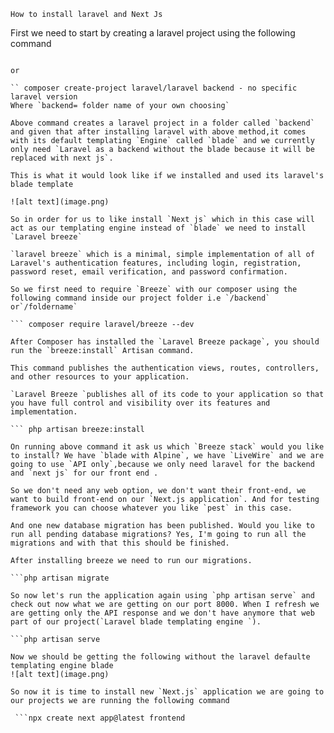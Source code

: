 `How to install laravel and Next Js`

First we need to start by creating a laravel project using the following command

```composer create-project --prefer-dist laravel/laravel backend "11.*" for a secific version

or

`` composer create-project laravel/laravel backend - no specific laravel version
Where `backend= folder name of your own choosing`

Above command creates a laravel project in a folder called `backend` and given that after installing laravel with above method,it comes with its default templating `Engine` called `blade` and we currently only need `Laravel as a backend without the blade because it will be replaced with next js`.

This is what it would look like if we installed and used its laravel's blade template

![alt text](image.png)

So in order for us to like install `Next js` which in this case will act as our templating engine instead of `blade` we need to install `Laravel breeze`

`laravel breeze` which is a minimal, simple implementation of all of Laravel's authentication features, including login, registration, password reset, email verification, and password confirmation.

So we first need to require `Breeze` with our composer using the following command inside our project folder i.e `/backend` or`/foldername`

``` composer require laravel/breeze --dev

After Composer has installed the `Laravel Breeze package`, you should run the `breeze:install` Artisan command. 

This command publishes the authentication views, routes, controllers, and other resources to your application. 

`Laravel Breeze `publishes all of its code to your application so that you have full control and visibility over its features and implementation.

``` php artisan breeze:install

On running above command it ask us which `Breeze stack` would you like to install? We have `blade with Alpine`, we have `LiveWire` and we are going to use `API only`,because we only need laravel for the backend and `next js` for our front end .

So we don't need any web option, we don't want their front-end, we want to build front-end on our `Next.js application`. And for testing framework you can choose whatever you like `pest` in this case.

And one new database migration has been published. Would you like to run all pending database migrations? Yes, I'm going to run all the migrations and with that this should be finished.

After installing breeze we need to run our migrations.
 
```php artisan migrate

So now let's run the application again using `php artisan serve` and check out now what we are getting on our port 8000. When I refresh we are getting only the API response and we don't have anymore that web part of our project(`Laravel blade templating engine `).

```php artisan serve

Now we should be getting the following without the laravel defaulte templating engine blade
![alt text](image.png)

So now it is time to install new `Next.js` application we are going to our projects we are running the following command

 ```npx create next app@latest frontend





